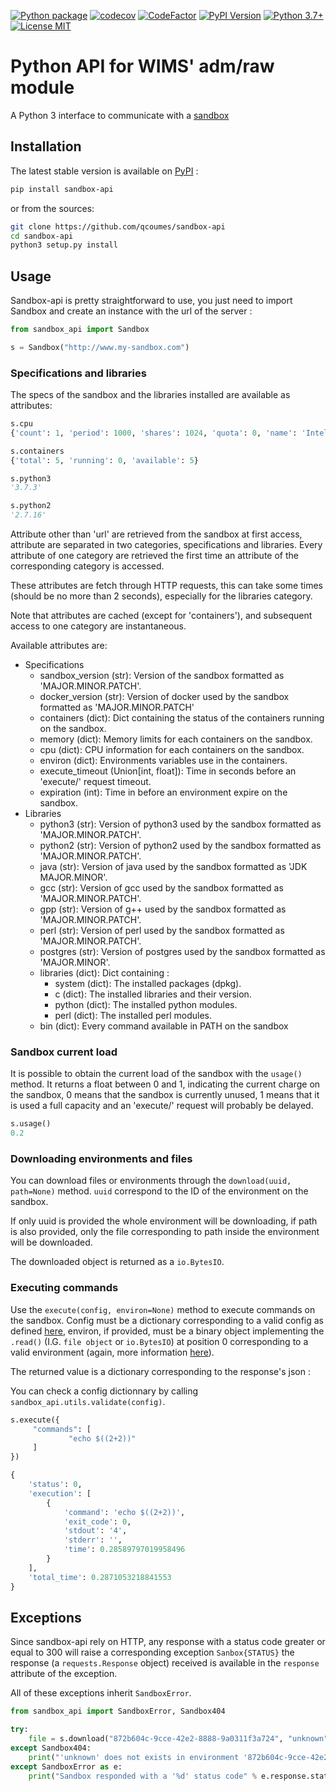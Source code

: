 [![Python package](https://github.com/qcoumes/sandbox-api/workflows/Python%20package/badge.svg)](https://github.com/qcoumes/sandbox-api/actions/)
[![codecov](https://codecov.io/gh/qcoumes/sandbox-api/branch/master/graph/badge.svg)](https://codecov.io/gh/qcoumes/sandbox-api)
[![CodeFactor](https://www.codefactor.io/repository/github/qcoumes/sandbox-api/badge)](https://www.codefactor.io/repository/github/qcoumes/sandbox-api)
[![PyPI Version](https://badge.fury.io/py/sandbox-api.svg)](https://badge.fury.io/py/sandbox-api)
[![Python 3.7+](https://img.shields.io/badge/python-3.5+-brightgreen.svg)](#)
[![License MIT](https://img.shields.io/badge/license-MIT-brightgreen.svg)](https://github.com/qcoumes/sandbox-api/blob/master/LICENSE)

# Python API for WIMS' adm/raw module

A Python 3 interface to communicate with a [sandbox](https://github.com/PremierLangage/sandbox)


## Installation

The latest stable version is available on [PyPI](https://pypi.org/project/sandbox-api/) :

```bash
pip install sandbox-api
```

or from the sources:

```bash
git clone https://github.com/qcoumes/sandbox-api
cd sandbox-api
python3 setup.py install
```
 
 
 ## Usage
 
 Sandbox-api is pretty straightforward to use, you just need to import Sandbox and create
 an instance with the url of the server :
 
 ```python
from sandbox_api import Sandbox

s = Sandbox("http://www.my-sandbox.com")
```

### Specifications and libraries

The specs of the sandbox and the libraries installed are available as attributes:

```python
s.cpu
{'count': 1, 'period': 1000, 'shares': 1024, 'quota': 0, 'name': 'Intel(R) Core(TM) i7-8700K CPU @ 3.70GHz'}

s.containers
{'total': 5, 'running': 0, 'available': 5}

s.python3
'3.7.3'

s.python2
'2.7.16'
```

Attribute other than 'url' are retrieved from the sandbox at first access, attribute are
separated in two categories, specifications and libraries. Every attribute of one category are
retrieved the first time an attribute of the corresponding category is accessed.

These attributes are fetch through HTTP requests, this can take some times (should be no more
than 2 seconds), especially for the libraries category.

Note that attributes are cached (except for 'containers'), and subsequent access to one category
are instantaneous.

Available attributes are:

* Specifications
    *   sandbox_version (str): Version of the sandbox formatted as 'MAJOR.MINOR.PATCH'.
    *   docker_version (str): Version of docker used by the sandbox formatted as 'MAJOR.MINOR.PATCH'
    *   containers (dict): Dict containing the status of the containers running on the sandbox.
    *   memory (dict): Memory limits for each containers on the sandbox.
    *   cpu (dict): CPU information for each containers on the sandbox.
    *   environ (dict): Environments variables use in the containers.
    *   execute_timeout (Union[int, float]): Time in seconds before an 'execute/' request timeout.
    *   expiration (int): Time in before an environment expire on the sandbox.
* Libraries
    *   python3 (str): Version of python3 used by the sandbox formatted as 'MAJOR.MINOR.PATCH'.
    *   python2 (str): Version of python2 used by the sandbox formatted as 'MAJOR.MINOR.PATCH'.
    *   java (str): Version of java used by the sandbox formatted as 'JDK MAJOR.MINOR'.
    *   gcc (str): Version of gcc used by the sandbox formatted as 'MAJOR.MINOR.PATCH'.
    *   gpp (str): Version of g++ used by the sandbox formatted as 'MAJOR.MINOR.PATCH'.
    *   perl (str): Version of perl used by the sandbox formatted as 'MAJOR.MINOR.PATCH'.
    *   postgres (str): Version of postgres used by the sandbox formatted as 'MAJOR.MINOR'.
    *   libraries (dict): Dict containing :
        *   system (dict): The installed packages (dpkg).
        *   c (dict): The installed libraries and their version.
        *   python (dict): The installed python modules.
        *   perl (dict): The installed perl modules.
    *   bin (dict): Every command available in PATH on the sandbox


### Sandbox current load

It is possible to obtain the current load of the sandbox with the `usage()` method.
It returns a float between 0 and 1, indicating the current charge on the sandbox, 0 means that the
sandbox is currently unused, 1 means that it is used a full capacity and an 'execute/' request will
probably be delayed.

```python
s.usage()
0.2
```


### Downloading environments and files

You can download files or environments through the `download(uuid, path=None)` method. `uuid`
correspond to the ID of the environment on the sandbox.

If only uuid is provided the whole environment will be downloading, if path is also provided, only
the file corresponding to path inside the environment will be downloaded.

The downloaded object is returned as a `io.BytesIO`.


### Executing commands

Use the `execute(config, environ=None)` method to execute commands on the sandbox. Config
must be a dictionary corresponding to a valid config as defined
[here](https://documenter.getpostman.com/view/7955851/S1a915EG?version=latest#872b604c-9cce-42e2-8888-9a0311f3a724),
environ, if provided, must be a binary object implementing the `.read()` (I.G. `file object` or
`io.BytesIO`) at position 0 corresponding to a valid environment (again, more information
[here](https://documenter.getpostman.com/view/7955851/S1a915EG?version=latest#872b604c-9cce-42e2-8888-9a0311f3a724)).

The returned value is a dictionary corresponding to the response's json :

You can check a config dictionnary by calling `sandbox_api.utils.validate(config)`.

```python
s.execute({
     "commands": [
             "echo $((2+2))"
     ]
})

{
    'status': 0,
    'execution': [
        {
            'command': 'echo $((2+2))',
            'exit_code': 0,
            'stdout': '4',
            'stderr': '',
            'time': 0.28589797019958496
        }
    ],
    'total_time': 0.2871053218841553
}
```

## Exceptions

Since sandbox-api rely on HTTP, any response with a status code greater or equal to 300 will raise
a corresponding exception `Sanbox{STATUS}` the response (a `requests.Response` object) received is
available in the `response` attribute of the exception.

All of these exceptions inherit `SandboxError`.

```python
from sandbox_api import SandboxError, Sandbox404

try:
    file = s.download("872b604c-9cce-42e2-8888-9a0311f3a724", "unknown")
except Sandbox404:
    print("'unknown' does not exists in environment '872b604c-9cce-42e2-8888-9a0311f3a724'")
except SandboxError as e:
    print("Sandbox responded with a '%d' status code" % e.response.status_code)
```
